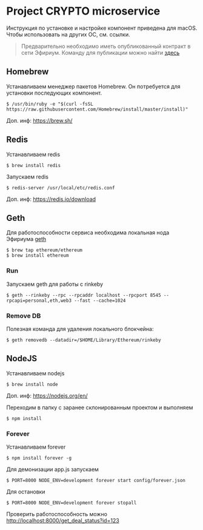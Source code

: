 # Project CRYPTO microservice

Инструкция по установке и настройке компонент приведена для macOS. Чтобы использовать на других ОС, см. ссылки.

> Предварительно необходимо иметь опубликованный контракт в сети Эфириум. Команду для публикации можно найти [здесь](https://github.com/BinomoTech/crypto/tree/master/contracts)

## Homebrew
Устанавливаем менеджер пакетов Homebrew. Он потребуется для установки последующих компонент.
```
$ /usr/bin/ruby -e "$(curl -fsSL https://raw.githubusercontent.com/Homebrew/install/master/install)"
```

Доп. инф: https://brew.sh/

## Redis
Устанавливаем redis
```
$ brew install redis
```

Запускаем redis
```
$ redis-server /usr/local/etc/redis.conf
```

Доп. инф: https://redis.io/download

## Geth
Для работоспособности сервиса необходима локальная нода Эфириума [geth](https://github.com/ethereum/go-ethereum/wiki/geth)
```
$ brew tap ethereum/ethereum
$ brew install ethereum
```

### Run
Запускаем geth для работы с rinkeby
```
$ geth --rinkeby --rpc --rpcaddr localhost --rpcport 8545 --rpcapi=personal,eth,web3 --fast --cache=1024
```

### Remove DB
Полезная команда для удаления локального блокчейна:
```
$ geth removedb --datadir=/$HOME/Library/Ethereum/rinkeby
```

## NodeJS
Устанавливаем nodejs
```
$ brew install node
```

Доп. инф: https://nodejs.org/en/

Переходим в папку с заранее склонированным проектом и выполняем
```
$ npm install
```

### Forever
Устанавливаем forever
```
$ npm install forever -g
```

Для демонизации app.js запускаем
```
$ PORT=8000 NODE_ENV=development forever start config/forever.json
```

Для остановки
```
$ PORT=8000 NODE_ENV=development forever stopall
```

Проверить работоспособность можно [http://localhost:8000/get_deal_status?id=123](http://localhost:8000/get_deal_status?id=123)
